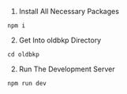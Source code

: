 1. Install All Necessary Packages

```
npm i
```

2. Get Into oldbkp Directory

```
cd oldbkp
```

2. Run The Development Server

```
npm run dev
```
